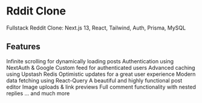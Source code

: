 # Rddit Clone

Fullstack Reddit Clone: Next.js 13, React, Tailwind, Auth, Prisma, MySQL

## Features

Infinite scrolling for dynamically loading posts
Authentication using NextAuth & Google
Custom feed for authenticated users
Advanced caching using Upstash Redis
Optimistic updates for a great user experience
Modern data fetching using React-Query
A beautiful and highly functional post editor
Image uploads & link previews
Full comment functionality with nested replies
... and much more
